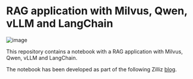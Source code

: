 # RAG application with Milvus, Qwen, vLLM and LangChain

![image](https://github.com/user-attachments/assets/01a1be47-5464-4d0e-ae13-3af535419846)

This repository contains a notebook with a RAG application with Milvus, Qwen, vLLM and LangChain.

The notebook has been developed as part of the following Zilliz [blog](https://zilliz.com/blog/build-rag-app-with-milvus-qwen-and-vllm). 
